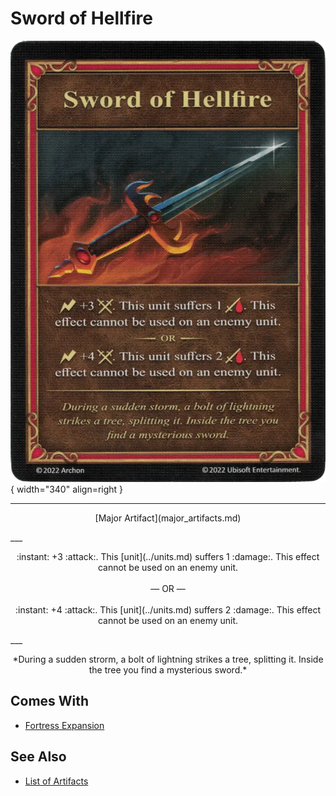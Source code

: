 # Sword of Hellfire

![Sword of Hellfire](../assets/artifacts_major-sword_of_hellfire.webp){ width="340" align=right }
___
<p style="text-align: center;" markdown>[Major Artifact](major_artifacts.md)</p>
___
<p style="text-align: center;" markdown>:instant: +3 :attack:. This [unit](../units.md) suffers 1 :damage:. This effect cannot be used on an enemy unit.<br><br>— OR —<br><br>:instant: +4 :attack:. This [unit](../units.md) suffers 2 :damage:. This effect cannot be used on an enemy unit.</p>
___
<p style="text-align: center;" markdown>*During a sudden strorm, a bolt of lightning strikes a tree, splitting it. Inside the tree you find a mysterious sword.*</p>


## Comes With

- [Fortress Expansion](../content.md)


## See Also

- [List of Artifacts](../artifacts.md)
